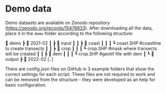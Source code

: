 # Demo data

Demo datasets are available on Zenodo repository (https://zenodo.org/records/15476933).
After downloading all the data, place it in the `demo` folder according to the following structure:

📁 demo
┣ 📁 2021-02
┃ ┣ 📁 input
┃ ┃ ┣ 📁 coast 
┃ ┃ ┃ ┗  coast.SHP #coastline to create transects
┃ ┃ ┣ 📁 crop 
┃ ┃ ┃ ┗  crop.SHP #mask where transects will be created
┃ ┃ ┣ 📁 dem 
┃ ┃ ┃ ┗  crop.SHP #geotif file with dem
┃ ┗ 📁 output
┣ 📁 2022-02
[..]

There are config.json files on GitHub in 3 example folders that show the correct settings for each script. 
These files are not required to work and can be removed from the structure - they were developed as an help for basic configuration.
